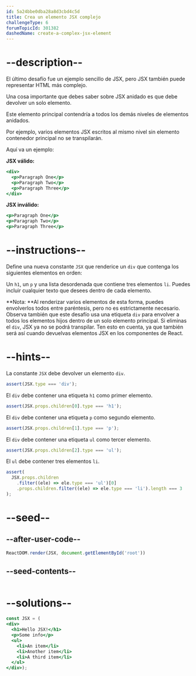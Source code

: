 ```yaml
---
id: 5a24bbe0dba28a8d3cbd4c5d
title: Crea un elemento JSX complejo
challengeType: 6
forumTopicId: 301382
dashedName: create-a-complex-jsx-element
---
```


# --description--

El último desafío fue un ejemplo sencillo de JSX, pero JSX también puede representar HTML más complejo.

Una cosa importante que debes saber sobre JSX anidado es que debe devolver un solo elemento.

Este elemento principal contendría a todos los demás niveles de elementos anidados.

Por ejemplo, varios elementos JSX escritos al mismo nivel sin elemento contenedor principal no se transpilarán.

Aquí va un ejemplo:

**JSX válido:**

```jsx
<div>
  <p>Paragraph One</p>
  <p>Paragraph Two</p>
  <p>Paragraph Three</p>
</div>
```

**JSX inválido:**

```jsx
<p>Paragraph One</p>
<p>Paragraph Two</p>
<p>Paragraph Three</p>
```

# --instructions--

Define una nueva constante `JSX` que renderice un `div` que contenga los siguientes elementos en orden:

Un `h1`, un `p` y una lista desordenada que contiene tres elementos `li`. Puedes incluir cualquier texto que desees dentro de cada elemento.

**Nota: **Al renderizar varios elementos de esta forma, puedes envolverlos todos entre paréntesis, pero no es estrictamente necesario. Observa también que este desafío usa una etiqueta `div` para envolver a todos los elementos hijos dentro de un solo elemento principal. Si eliminas el `div`, JSX ya no se podrá transpilar. Ten esto en cuenta, ya que también será así cuando devuelvas elementos JSX en los componentes de React.

# --hints--

La constante `JSX` debe devolver un elemento `div`.

```js
assert(JSX.type === 'div');
```

El `div` debe contener una etiqueta `h1` como primer elemento.

```js
assert(JSX.props.children[0].type === 'h1');
```

El `div` debe contener una etiqueta `p` como segundo elemento.

```js
assert(JSX.props.children[1].type === 'p');
```

El `div` debe contener una etiqueta `ul` como tercer elemento.

```js
assert(JSX.props.children[2].type === 'ul');
```

El `ul` debe contener tres elementos `li`.

```js
assert(
  JSX.props.children
    .filter((ele) => ele.type === 'ul')[0]
    .props.children.filter((ele) => ele.type === 'li').length === 3
);
```

# --seed--

## --after-user-code--

```jsx
ReactDOM.render(JSX, document.getElementById('root'))
```

## --seed-contents--

```jsx

```

# --solutions--

```jsx
const JSX = (
<div>
  <h1>Hello JSX!</h1>
  <p>Some info</p>
  <ul>
    <li>An item</li>
    <li>Another item</li>
    <li>A third item</li>
  </ul>
</div>);
```
